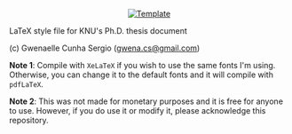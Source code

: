 <div align="center"> 

[![Template](https://img.shields.io/badge/Overleaf-Template-138A06.svg)](https://www.overleaf.com/latex/templates/phd-thesis-template-knu/wzwwnhnmbdjq)
</div>

LaTeX style file for KNU's Ph.D. thesis document

(c) Gwenaelle Cunha Sergio (gwena.cs@gmail.com)

**Note 1**: Compile with `XeLaTeX` if you wish to use the same fonts I'm using. Otherwise, you can change it to the default fonts and it will compile with `pdfLaTeX`.

**Note 2**: This was not made for monetary purposes and it is free for anyone to use. However, if you do use it or modify it, please acknowledge this repository.
